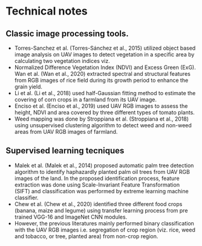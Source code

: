 # Technical notes

## Classic image processing tools. 
- Torres-Sanchez et al. (Torres-Sánchez et al., 2015) utilized object based image analysis on UAV images to detect vegetation in a specific area by calculating two vegetation indices viz. 
- Normalized Difference Vegetation Index (NDVI) and Excess Green (ExG). Wan et al. (Wan et al., 2020) extracted spectral and structural features from RGB images of rice field during its growth period to enhance the grain yield. 
- Li et al. (Li et al., 2018) used half-Gaussian fitting method to estimate the covering of corn crops in a farmland from its UAV image. 
- Enciso et al. (Enciso et al., 2019) used UAV RGB images to assess the height, NDVI and area covered by three different types of tomato plants.
- Weed mapping was done by Stroppiana et al. (Stroppiana et al., 2018) using unsupervised clustering algorithm to detect weed and non-weed areas from UAV RGB images of farmland.

## Supervised learning tecniques
- Malek et al. (Malek et al., 2014) proposed automatic palm tree detection algorithm to identify haphazardly planted palm oil trees from UAV RGB images of the land. In the proposed identification process, feature extraction was done using Scale-Invariant Feature Transformation (SIFT) and classification was performed by extreme learning machine classifier.
- Chew et al. (Chew et al., 2020) identified three different food crops (banana, maize and legume) using transfer learning process from pre trained VGG-16 and ImageNet CNN modules.
- However, the previous literatures mainly performed binary classification with the UAV RGB images i.e. segregation of crop region (viz. rice, weed and tobacco, or tree, planted area) from non-crop region.